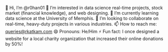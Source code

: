 👋 Hi, I’m @r0han01
👀 I’m interested in data science real-time projects, stock market (financial knowledge), and web designing.
🌱 I’m currently learning data science at the University of Memphis.
💞️ I’m looking to collaborate on real-time, heavy-duty projects in various industries.
📫 How to reach me: queries@rkatkam.com
😄 Pronouns: He/Him
⚡ Fun fact: I once designed a website for a local charity organization that increased their online donations by 50%!

<!---
r0han01/r0han01 is a ✨ special ✨ repository because its `README.md` (this file) appears on your GitHub profile.
You can click the Preview link to take a look at your changes.
--->
